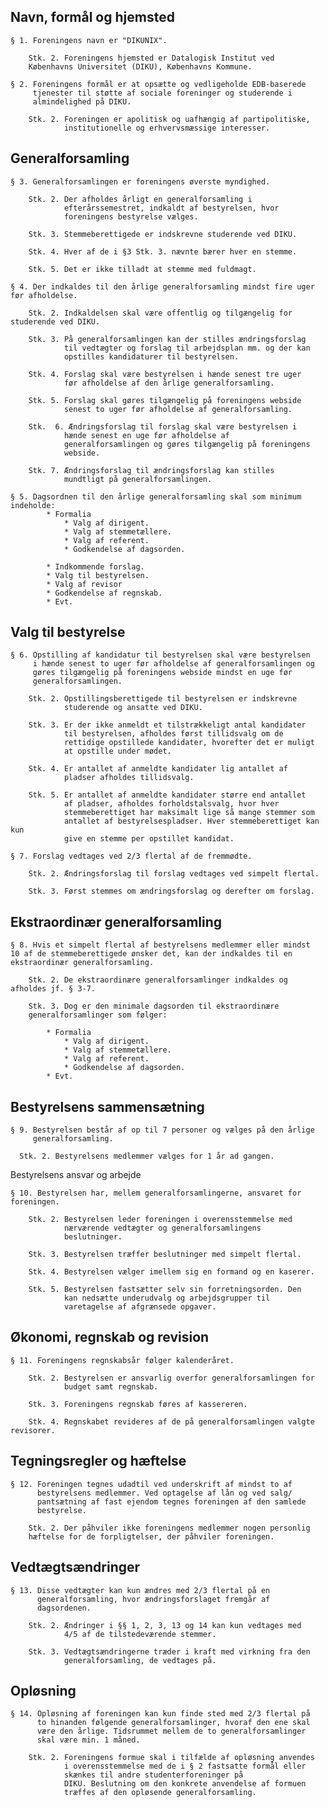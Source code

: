 ## Navn, formål og hjemsted

    § 1. Foreningens navn er "DIKUNIX".

        Stk. 2. Foreningens hjemsted er Datalogisk Institut ved
        Københavns Universitet (DIKU), Københavns Kommune.

    § 2. Foreningens formål er at opsætte og vedligeholde EDB-baserede
         tjenester til støtte af sociale foreninger og studerende i
         almindelighed på DIKU.

        Stk. 2. Foreningen er apolitisk og uafhængig af partipolitiske,
                institutionelle og erhvervsmæssige interesser.

## Generalforsamling

    § 3. Generalforsamlingen er foreningens øverste myndighed.

        Stk. 2. Der afholdes årligt en generalforsamling i
                efterårssemestret, indkaldt af bestyrelsen, hvor
                foreningens bestyrelse vælges.

        Stk. 3. Stemmeberettigede er indskrevne studerende ved DIKU.

        Stk. 4. Hver af de i §3 Stk. 3. nævnte bærer hver en stemme.

        Stk. 5. Det er ikke tilladt at stemme med fuldmagt.

    § 4. Der indkaldes til den årlige generalforsamling mindst fire uger før afholdelse.

        Stk. 2. Indkaldelsen skal være offentlig og tilgængelig for studerende ved DIKU.

        Stk. 3. På generalforsamlingen kan der stilles ændringsforslag
                til vedtægter og forslag til arbejdsplan mm. og der kan
                opstilles kandidaturer til bestyrelsen.

        Stk. 4. Forslag skal være bestyrelsen i hænde senest tre uger
                før afholdelse af den årlige generalforsamling.

        Stk. 5. Forslag skal gøres tilgængelig på foreningens webside
                senest to uger før afholdelse af generalforsamling.

        Stk.  6. Ændringsforslag til forslag skal være bestyrelsen i
                hænde senest en uge før afholdelse af
                generalforsamlingen og gøres tilgængelig på foreningens
                webside.

        Stk. 7. Ændringsforslag til ændringsforslag kan stilles
                mundtligt på generalforsamlingen.

    § 5. Dagsordnen til den årlige generalforsamling skal som minimum indeholde:
            * Formalia
                * Valg af dirigent.
                * Valg af stemmetællere.
                * Valg af referent.
                * Godkendelse af dagsorden.

            * Indkommende forslag.
            * Valg til bestyrelsen.
            * Valg af revisor
            * Godkendelse af regnskab.
            * Evt.

## Valg til bestyrelse

    § 6. Opstilling af kandidatur til bestyrelsen skal være bestyrelsen
         i hænde senest to uger før afholdelse af generalforsamlingen og
         gøres tilgængelig på foreningens webside mindst en uge før
         generalforsamlingen.

        Stk. 2. Opstillingsberettigede til bestyrelsen er indskrevne
                studerende og ansatte ved DIKU.

        Stk. 3. Er der ikke anmeldt et tilstrækkeligt antal kandidater
                til bestyrelsen, afholdes først tillidsvalg om de
                rettidige opstillede kandidater, hvorefter det er muligt
                at opstille under mødet.

        Stk. 4. Er antallet af anmeldte kandidater lig antallet af
                pladser afholdes tillidsvalg.

        Stk. 5. Er antallet af anmeldte kandidater større end antallet
                af pladser, afholdes forholdstalsvalg, hvor hver
                stemmeberettiget har maksimalt lige så mange stemmer som
                antallet af bestyrelsespladser. Hver stemmeberettiget kan kun
                give en stemme per opstillet kandidat.

    § 7. Forslag vedtages ved 2/3 flertal af de fremmødte.

        Stk. 2. Ændringsforslag til forslag vedtages ved simpelt flertal.

        Stk. 3. Først stemmes om ændringsforslag og derefter om forslag.

## Ekstraordinær generalforsamling

    § 8. Hvis et simpelt flertal af bestyrelsens medlemmer eller mindst
    10 af de stemmeberettigede ønsker det, kan der indkaldes til en
    ekstraordinær generalforsamling.

        Stk. 2. De ekstraordinære generalforsamlinger indkaldes og afholdes jf. § 3-7.

        Stk. 3. Dog er den minimale dagsorden til ekstraordinære
        generalforsamlinger som følger:

            * Formalia
                * Valg af dirigent.
                * Valg af stemmetællere.
                * Valg af referent.
                * Godkendelse af dagsorden.
            * Evt.

## Bestyrelsens sammensætning

    § 9. Bestyrelsen består af op til 7 personer og vælges på den årlige
         generalforsamling.

      Stk. 2. Bestyrelsens medlemmer vælges for 1 år ad gangen.

Bestyrelsens ansvar og arbejde

    § 10. Bestyrelsen har, mellem generalforsamlingerne, ansvaret for foreningen.

        Stk. 2. Bestyrelsen leder foreningen i overensstemmelse med
                nærværende vedtægter og generalforsamlingens
                beslutninger.

        Stk. 3. Bestyrelsen træffer beslutninger med simpelt flertal.

        Stk. 4. Bestyrelsen vælger imellem sig en formand og en kaserer.

        Stk. 5. Bestyrelsen fastsætter selv sin forretningsorden. Den
                kan nedsætte underudvalg og arbejdsgrupper til
                varetagelse af afgrænsede opgaver.

## Økonomi, regnskab og revision

    § 11. Foreningens regnskabsår følger kalenderåret.

        Stk. 2. Bestyrelsen er ansvarlig overfor generalforsamlingen for
                budget samt regnskab.

        Stk. 3. Foreningens regnskab føres af kassereren.

        Stk. 4. Regnskabet revideres af de på generalforsamlingen valgte revisorer.

## Tegningsregler og hæftelse

    § 12. Foreningen tegnes udadtil ved underskrift af mindst to af
          bestyrelsens medlemmer. Ved optagelse af lån og ved salg/
          pantsætning af fast ejendom tegnes foreningen af den samlede
          bestyrelse.

        Stk. 2. Der påhviler ikke foreningens medlemmer nogen personlig
        hæftelse for de forpligtelser, der påhviler foreningen.

## Vedtægtsændringer

    § 13. Disse vedtægter kan kun ændres med 2/3 flertal på en
          generalforsamling, hvor ændringsforslaget fremgår af
          dagsordenen.

        Stk. 2. Ændringer i §§ 1, 2, 3, 13 og 14 kan kun vedtages med
                4/5 af de tilstedeværende stemmer.

        Stk. 3. Vedtægtsændringerne træder i kraft med virkning fra den
                generalforsamling, de vedtages på.

## Opløsning

    § 14. Opløsning af foreningen kan kun finde sted med 2/3 flertal på
          to hinanden følgende generalforsamlinger, hvoraf den ene skal
          være den årlige. Tidsrummet mellem de to generalforsamlinger
          skal være min. 1 måned.

        Stk. 2. Foreningens formue skal i tilfælde af opløsning anvendes
                i overensstemmelse med de i § 2 fastsatte formål eller
                skænkes til andre studenterforeninger på
                DIKU. Beslutning om den konkrete anvendelse af formuen
                træffes af den opløsende generalforsamling.
